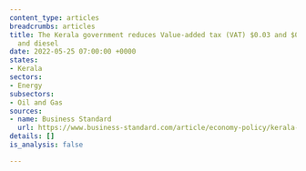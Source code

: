 ```yaml
---
content_type: articles
breadcrumbs: articles
title: The Kerala government reduces Value-added tax (VAT) $0.03 and $0.017 on petrol
  and diesel
date: 2022-05-25 07:00:00 +0000
states:
- Kerala
sectors:
- Energy
subsectors:
- Oil and Gas
sources:
- name: Business Standard
  url: https://www.business-standard.com/article/economy-policy/kerala-govt-announces-tax-cut-on-petrol-by-rs-2-41-diesel-by-rs-1-36-122052200049_1.html/
details: []
is_analysis: false

---
```

